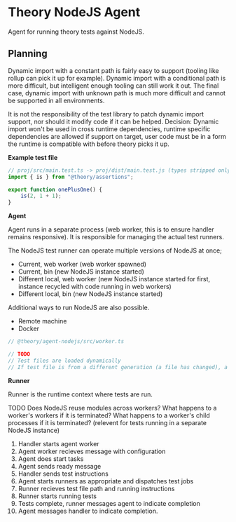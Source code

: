 # Theory NodeJS Agent

Agent for running theory tests against NodeJS.

## Planning

Dynamic import with a constant path is fairly easy to support (tooling like rollup can pick it up for example). Dynamic import with a conditional path is more difficult, but intelligent enough tooling can still work it out. The final case, dynamic import with unknown path is much more difficult and cannot be supported in all environments.

It is not the responsibility of the test library to patch dynamic import support, nor should it modify code if it can be helped.
Decision: Dynamic import won't be used in cross runtime dependencies, runtime specific dependencies are allowed if support on target, user code must be in a form the runtime is compatible with before theory picks it up.

**Example test file**

```ts
// proj/src/main.test.ts -> proj/dist/main.test.js (types stripped only)
import { is } from "@theory/assertions";

export function onePlusOne() {
    is(2, 1 + 1);
}
```

**Agent**

Agent runs in a separate process (web worker, this is to ensure handler remains responsive). It is responsible for managing the actual test runners.

The NodeJS test runner can operate multiple versions of NodeJS at once;
* Current, web worker (web worker spawned)
* Current, bin (new NodeJS instance started)
* Different local, web worker (new NodeJS instance started for first, instance recycled with code running in web workers)
* Different local, bin (new NodeJS instance started)

Additional ways to run NodeJS are also possible.
* Remote machine
* Docker

```ts
// @theory/agent-nodejs/src/worker.ts

// TODO
// Test files are loaded dynamically
// If test file is from a different generation (a file has changed), a new NodeJS process is required (only applicable to watch mode).

```

**Runner**

Runner is the runtime context where tests are run.

TODO
Does NodeJS reuse modules across workers?
What happens to a worker's workers if it is terminated?
What happens to a worker's child processes if it is terminated? (relevent for tests running in a separate NodeJS instance)

1. Handler starts agent worker
2. Agent worker recieves message with configuration
3. Agent does start tasks
4. Agent sends ready message
5. Handler sends test instructions
6. Agent starts runners as appropriate and dispatches test jobs
7. Runner recieves test file path and running instructions
8. Runner starts running tests
9. Tests complete, runner messages agent to indicate completion
10. Agent messages handler to indicate completion.
